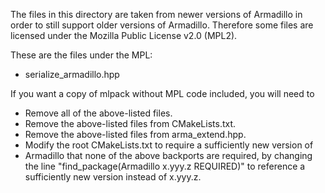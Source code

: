 The files in this directory are taken from newer versions of Armadillo in order
to still support older versions of Armadillo.  Therefore some files are licensed
under the Mozilla Public License v2.0 (MPL2).

These are the files under the MPL:
 
 * serialize_armadillo.hpp

If you want a copy of mlpack without MPL code included, you will need to

 * Remove all of the above-listed files.
 * Remove the above-listed files from CMakeLists.txt.
 * Remove the above-listed files from arma_extend.hpp.
 * Modify the root CMakeLists.txt to require a sufficiently new version of
 * Armadillo that none of the above backports are required, by changing the line
   "find_package(Armadillo x.yyy.z REQUIRED)" to reference a sufficiently new
   version instead of x.yyy.z.

